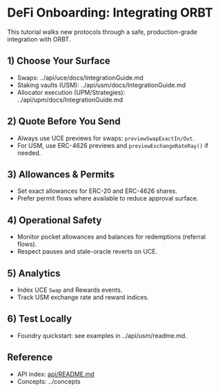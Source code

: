 # DeFi Onboarding: Integrating ORBT

This tutorial walks new protocols through a safe, production-grade integration with ORBT.

## 1) Choose Your Surface
- Swaps: ../api/uce/docs/IntegrationGuide.md
- Staking vaults (USM): ../api/usm/docs/IntegrationGuide.md
- Allocator execution (UPM/Strategies): ../api/upm/docs/IntegrationGuide.md

## 2) Quote Before You Send
- Always use UCE previews for swaps: `previewSwapExactIn/Out`.
- For USM, use ERC-4626 previews and `previewExchangeRateRay()` if needed.

## 3) Allowances & Permits
- Set exact allowances for ERC-20 and ERC-4626 shares.
- Prefer permit flows where available to reduce approval surface.

## 4) Operational Safety
- Monitor pocket allowances and balances for redemptions (referral flows).
- Respect pauses and stale-oracle reverts on UCE.

## 5) Analytics
- Index UCE `Swap` and Rewards events.
- Track USM exchange rate and reward indices.

## 6) Test Locally
- Foundry quickstart: see examples in ../api/usm/readme.md.

## Reference
- API index: [api/README.md](api/README.md)
- Concepts: ../concepts



